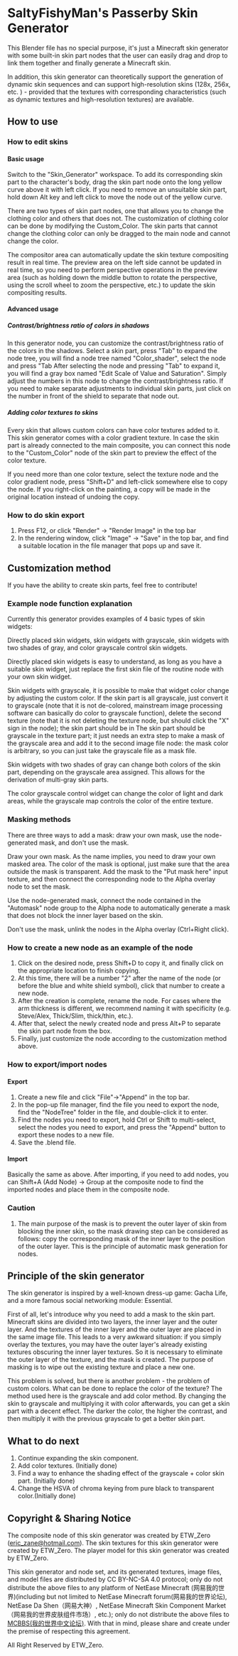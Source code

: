 # SaltyFishyMan's Passerby Skin Generator

This Blender file has no special purpose, it's just a Minecraft skin generator with some built-in skin part nodes that the user can easily drag and drop to link them together and finally generate a Minecraft skin.

In addition, this skin generator can theoretically support the generation of dynamic skin sequences and can support high-resolution skins (128x, 256x, etc. ) - provided that the textures with corresponding characteristics (such as dynamic textures and high-resolution textures) are available.

## How to use

### How to edit skins

#### Basic usage

Switch to the "Skin_Generator" workspace. To add its corresponding skin part to the character's body, drag the skin part node onto the long yellow curve above it with left click. If you need to remove an unsuitable skin part, hold down Alt key and left click to move the node out of the yellow curve.

There are two types of skin part nodes, one that allows you to change the clothing color and others that does not. The customization of clothing color can be done by modifying the Custom_Color. The skin parts that cannot change the clothing color can only be dragged to the main node and cannot change the color.

The compositor area can automatically update the skin texture compositing result in real time. The preview area on the left side cannot be updated in real time, so you need to perform perspective operations in the preview area (such as holding down the middle button to rotate the perspective, using the scroll wheel to zoom the perspective, etc.) to update the skin compositing results.

#### Advanced usage

##### Contrast/brightness ratio of colors in shadows

In this generator node, you can customize the contrast/brightness ratio of the colors in the shadows. Select a skin part, press "Tab" to expand the node tree, you will find a node tree named "Color_shader", select the node and press "Tab After selecting the node and pressing "Tab" to expand it, you will find a gray box named "Edit Scale of Value and Saturation". Simply adjust the numbers in this node to change the contrast/brightness ratio. If you need to make separate adjustments to individual skin parts, just click on the number in front of the shield to separate that node out.

##### Adding color textures to skins

Every skin that allows custom colors can have color textures added to it. This skin generator comes with a color gradient texture. In case the skin part is already connected to the main composite, you can connect this node to the "Custom_Color" node of the skin part to preview the effect of the color texture.

If you need more than one color texture, select the texture node and the color gradient node, press "Shift+D" and left-click somewhere else to copy the node. If you right-click on the painting, a copy will be made in the original location instead of undoing the copy.

### How to do skin export

1. Press F12, or click "Render" -> "Render Image" in the top bar
2. In the rendering window, click "Image" -> "Save" in the top bar, and find a suitable location in the file manager that pops up and save it.

## Customization method

If you have the ability to create skin parts, feel free to contribute!

### Example node function explanation

Currently this generator provides examples of 4 basic types of skin widgets: 

Directly placed skin widgets, skin widgets with grayscale, skin widgets with two shades of gray, and color grayscale control skin widgets.

Directly placed skin widgets is easy to understand, as long as you have a suitable skin widget, just replace the first skin file of the routine node with your own skin widget.

Skin widgets with grayscale, it is possible to make that widget color change by adjusting the custom color. If the skin part is all grayscale, just convert it to grayscale (note that it is not de-colored, mainstream image processing software can basically do color to grayscale function), delete the second texture (note that it is not deleting the texture node, but should click the "X" sign in the node); the skin part should be in The skin part should be grayscale in the texture part; it just needs an extra step to make a mask of the grayscale area and add it to the second image file node: the mask color is arbitrary, so you can just take the grayscale file as a mask file.

Skin widgets with two shades of gray can change both colors of the skin part, depending on the grayscale area assigned. This allows for the derivation of multi-gray skin parts.

The color grayscale control widget can change the color of light and dark areas, while the grayscale map controls the color of the entire texture.

### Masking methods

There are three ways to add a mask: draw your own mask, use the node-generated mask, and don't use the mask.

Draw your own mask. As the name implies, you need to draw your own masked area. The color of the mask is optional, just make sure that the area outside the mask is transparent. Add the mask to the "Put mask here" input texture, and then connect the corresponding node to the Alpha overlay node to set the mask.

Use the node-generated mask, connect the node contained in the "Automask" node group to the Alpha node to automatically generate a mask that does not block the inner layer based on the skin.

Don't use the mask, unlink the nodes in the Alpha overlay (Ctrl+Right click).

### How to create a new node as an example of  the node

1. Click on the desired node, press Shift+D to copy it, and finally click on the appropriate location to finish copying.
2. At this time, there will be a number "2" after the name of the node (or before the blue and white shield symbol), click that number to create a new node.
3. After the creation is complete, rename the node. For cases where the arm thickness is different, we recommend naming it with specificity (e.g. Steve/Alex, Thick/Slim, thick/thin, etc.).
4. After that, select the newly created node and press Alt+P to separate the skin part node from the box.
5. Finally, just customize the node according to the customization method above.

### How to export/import nodes

#### Export

1. Create a new file and click "File"->"Append" in the top bar. 
2. In the pop-up file manager, find the file you need to export the node, find the "NodeTree" folder in the file, and double-click it to enter. 
3. Find the nodes you need to export, hold Ctrl or Shift to multi-select, select the nodes you need to export, and press the "Append" button to export these nodes to a new file. 
4. Save the .blend file.

#### Import

Basically the same as above. After importing, if you need to add nodes, you can Shift+A (Add Node) -> Group at the composite node to find the imported nodes and place them in the composite node.

### Caution

1. The main purpose of the mask is to prevent the outer layer of skin from blocking the inner skin, so the mask drawing step can be considered as follows: copy the corresponding mask of the inner layer to the position of the outer layer. This is the principle of automatic mask generation for nodes.

## Principle of the skin generator

The skin generator is inspired by a well-known dress-up game: Gacha Life, and a more famous social networking module: Essential.

First of all, let's introduce why you need to add a mask to the skin part. Minecraft skins are divided into two layers, the inner layer and the outer layer. And the textures of the inner layer and the outer layer are placed in the same image file. This leads to a very awkward situation: if you simply overlay the textures, you may have the outer layer's already existing textures obscuring the inner layer textures. So it is necessary to eliminate the outer layer of the texture, and the mask is created. The purpose of masking is to wipe out the existing texture and place a new one.

This problem is solved, but there is another problem - the problem of custom colors. What can be done to replace the color of the texture? The method used here is the grayscale and add color method. By changing the skin to grayscale and multiplying it with color afterwards, you can get a skin part with a decent effect. The darker the color, the higher the contrast, and then multiply it with the previous grayscale to get a better skin part.

## What to do next

1. Continue expanding the skin component. 
1. Add color textures. (Initially done)
2. Find a way to enhance the shading effect of the grayscale + color skin part. (Initially done)
2. Change the HSVA of chroma keying from pure black to transparent color.(Initially done)

## Copyright & Sharing Notice

The composite node of this skin generator was created by ETW_Zero (eric_zane@hotmail.com). The skin textures for this skin generator were created by ETW_Zero. The player model for this skin generator was created by ETW_Zero.

This skin generator and node set, and its generated textures, image files, and model files are distributed by CC BY-NC-SA 4.0 protocol; only do not distribute the above files to any platform of NetEase Minecraft (网易我的世界)(including but not limited to NetEase Minecraft forum(网易我的世界论坛), NetEase Da Shen（网易大神）, NetEase Minecraft Skin Component Market（网易我的世界皮肤组件市场）, etc.); only do not distribute the above files to [MCBBS(我的世界中文论坛)](www.mcbbs.net). With that in mind, please share and create under the premise of respecting this agreement.

All Right Reserved by ETW_Zero.